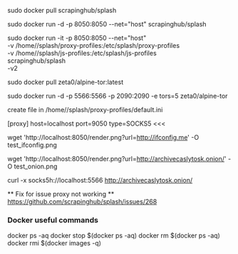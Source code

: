 sudo docker pull scrapinghub/splash

sudo docker run -d -p 8050:8050 --net="host" scrapinghub/splash

sudo docker run -it -p 8050:8050 --net="host" \
      -v /home/<USER>/splash/proxy-profiles:/etc/splash/proxy-profiles \
      -v /home/<USER>/splash/js-profiles:/etc/splash/js-profiles \
      scrapinghub/splash \
      -v2

sudo docker pull zeta0/alpine-tor:latest

sudo docker run -d -p 5566:5566 -p 2090:2090 -e tors=5 zeta0/alpine-tor

create file in /home/<USER>/splash/proxy-profiles/default.ini
>>>
[proxy]
host=localhost
port=9050
type=SOCKS5
<<<

wget 'http://localhost:8050/render.png?url=http://ifconfig.me' -O test_ifconfig.png

wget 'http://localhost:8050/render.png?url=http://archivecaslytosk.onion/' -O test_onion.png

curl -x socks5h://localhost:5566 http://archivecaslytosk.onion/

** Fix for issue proxy not working **
https://github.com/scrapinghub/splash/issues/268

### Docker useful commands
docker ps -aq
docker stop $(docker ps -aq)
docker rm $(docker ps -aq)
docker rmi $(docker images -q)



